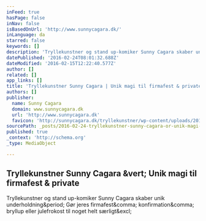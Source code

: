 ```yaml
---
inFeed: true
hasPage: false
inNav: false
isBasedOnUrl: 'http://www.sunnycagara.dk/'
inLanguage: da
starred: false
keywords: []
description: 'Tryllekunstner og stand up-komiker Sunny Cagara skaber unik underholdning. Gør jeres firmafest, konfirmation, bryllup eller julefrokost til noget helt særligt!'
datePublished: '2016-02-24T08:01:32.688Z'
dateModified: '2016-02-15T12:22:40.577Z'
author: []
related: []
app_links: []
title: 'Tryllekunstner Sunny Cagara | Unik magi til firmafest & private'
authors: []
publisher:
  name: Sunny Cagara
  domain: www.sunnycagara.dk
  url: 'http://www.sunnycagara.dk'
  favicon: 'http://sunnycagara.dk/tryllekunstner/wp-content/uploads/2014/12/sunnycagara-favicon.gif'
sourcePath: _posts/2016-02-24-tryllekunstner-sunny-cagara-or-unik-magi-til-firmafest-and-priv.md
published: true
_context: 'http://schema.org'
_type: MediaObject

---
```

<article style=""><h1>Tryllekunstner Sunny Cagara &amp;vert; Unik magi til firmafest &amp; private</h1><p>Tryllekunstner og stand up-komiker Sunny Cagara skaber unik underholdning&amp;period; Gør jeres firmafest&amp;comma; konfirmation&amp;comma; bryllup eller julefrokost til noget helt særligt&amp;excl;</p></article>
